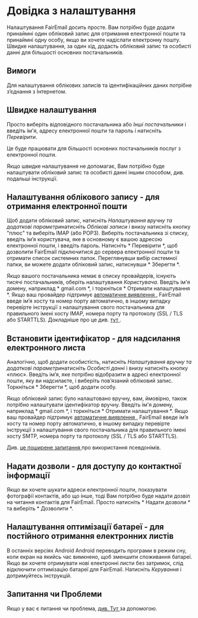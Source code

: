 # Довідка з налаштування

Налаштування FairEmail досить просте. Вам потрібно буде додати принаймні один обліковий запис для отримання електронної пошти та принаймні одну особу, якщо ви хочете надіслати електронну пошту. Швидке налаштування, за один хід, додасть обліковий запис та особисті данні для більшості основних постачальників.

## Вимоги

Для налаштування облікових записів та ідентифікаційних даних потрібне з’єднання з Інтернетом.

## Швидке налаштування

Просто виберіть відповідного постачальника або *Інші постачальники* і введіть ім'я, адресу електронної пошти та пароль і натисніть *Перевірити*.

Це буде працювати для більшості основних постачальників послуг з електронної пошти.

Якщо швидке налаштування не допомагає, Вам потрібно буде налаштувати обліковий запис та особисті данні іншим способом, див. подальші інструкції.

## Налаштування облікового запису - для отримання електронної пошти

Щоб додати обліковий запис, натисніть *Налаштування вручну та додаткові параметри*натисніть *Облікові записи* і внизу натисніть кнопку "плюс" та виберіть IMAP (або POP3). Виберіть постачальника зі списку, введіть ім’я користувача, яке в основному є вашою адресою електронної пошти, і введіть пароль. Натисніть * Перевірити *, щоб дозволити FairEmail підключитися до сервера електронної пошти та отримати список системних папок. Переглянувши вибір системної папки, ви можете додати обліковий запис, натиснувши * Зберегти *.

Якщо вашого постачальника немає в списку провайдерів, існують тисячі постачальників, оберіть налаштування *Користувача*. Введіть ім'я домену, наприклад * gmail.com *, і торкніться * Отримати налаштування *. Якщо ваш провайдер підтримує [ автоматичне виявлення ](https://tools.ietf.org/html/rfc6186), FairEmail введе ім’я хосту та номер порту автоматично, в іншому випадку перевірте інструкції з налаштування свого постачальника для правильного імені хосту IMAP, номера порту та протоколу (SSL / TLS або STARTTLS). Докладніше про це див. [ тут ](https://github.com/M66B/FairEmail/blob/master/FAQ.md#authorizing-accounts).

## Встановити ідентифікатор - для надсилання електронного листа

Аналогічно, щоб додати особистість, натисніть *Налаштування вручну та додаткові параметри*натисніть *Особисті данні* і внизу натисніть кнопку «плюс». Введіть ім’я, яке потрібно відобразити в адресі електронної пошти, яку ви надсилаєте, і виберіть пов’язаний обліковий запис. Торкніться * Зберегти *, щоб додати особу.

Якщо обліковий запис було налаштовано вручну, вам, ймовірно, також потрібно налаштувати ідентифікатор вручну. Введіть ім'я домену, наприклад * gmail.com *, і торкніться * Отримати налаштування *. Якщо ваш провайдер підтримує [ автоматичне виявлення ](https://tools.ietf.org/html/rfc6186), FairEmail введе ім’я хосту та номер порту автоматично, в іншому випадку перевірте інструкції з налаштування свого постачальника для правильного імені хосту SMTP, номера порту та протоколу (SSL / TLS або STARTTLS).

Див. [ це поширене запитання ](https://github.com/M66B/FairEmail/blob/master/FAQ.md#FAQ9) про використання псевдонімів.

## Надати дозволи - для доступу до контактної інформації

Якщо ви хочете шукати адреси електронної пошти, показувати фотографії контактів, або що інше, тоді Вам потрібно буде надати дозвіл на читання контактів для FairEmail. Просто натисніть * Надати дозволи * та виберіть * Дозволити *.

## Налаштування оптимізації батареї - для постійного отримання електронних листів

В останніх версіях Android Android переводить програми в режим сну, коли екран на якийсь час вимкнено, щоб зменшити споживання батареї. Якщо ви хочете отримувати нові електронні листи без затримок, слід відключити оптимізацію батареї для FairEmail. Натисніть *Керування* і дотримуйтесь інструкцій.

## Запитання чи Проблеми

Якщо у вас є питання чи проблема, [ див. Тут ](https://github.com/M66B/FairEmail/blob/master/FAQ.md) за допомогою.